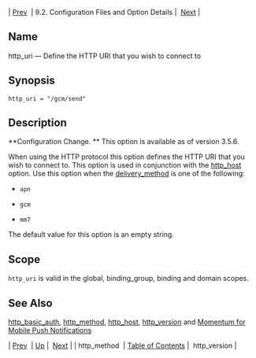 | [Prev](conf.ref.http_method)  | 9.2. Configuration Files and Option Details |  [Next](conf.ref.http_version.php) |

<a name="conf.ref.http_uri"></a>
## Name

http_uri — Define the HTTP URI that you wish to connect to

## Synopsis

`http_uri = "/gcm/send"`

<a name="idp9841344"></a>
## Description

**Configuration Change. ** This option is available as of version 3.5.6.

When using the HTTP protocol this option defines the HTTP URI that you wish to connect to. This option is used in conjunction with the [http_host](conf.ref.http_host "http_host") option. Use this option when the [delivery_method](conf.ref.delivery_method.php "delivery_method") is one of the following:

*   `apn`

*   `gcm`

*   `mm7`

The default value for this option is an empty string.

<a name="idp9850160"></a>
## Scope

`http_uri` is valid in the global, binding_group, binding and domain scopes.

<a name="idp9851760"></a>
## See Also

[http_basic_auth](conf.ref.http_basic_auth "http_basic_auth"), [http_method](conf.ref.http_method.php "http_method"), [http_host](conf.ref.http_host.php "http_host"), [http_version](conf.ref.http_version.php "http_version") and [Momentum for Mobile Push Notifications](https://support.messagesystems.com/docs/web-push/)

| [Prev](conf.ref.http_method)  | [Up](conf.ref.files.php) |  [Next](conf.ref.http_version.php) |
| http_method  | [Table of Contents](index) |  http_version |
